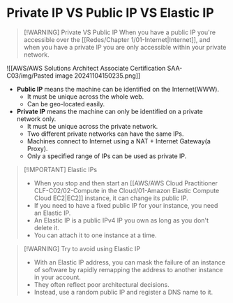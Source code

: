 # Private IP VS Public IP VS Elastic IP

> [!WARNING] Private VS Public IP
> When you have a public IP you're accessible over the [[Redes/Chapter 1/01-Internet|Internet]], and when you have a private IP you are only accessible within your private network.
 

![[AWS/AWS Solutions Architect Associate Certification SAA-C03/img/Pasted image 20241104150235.png]]


- **Public IP** means the machine can be identified on the Internet(WWW).
	- It must be unique across the whole web.
	- Can be geo-located easily.
- **Private IP** means the machine can only be identified on a private network only.
	- It must be unique across the private network.
	- Two different private networks can have the same IPs.
	- Machines connect to Internet using a NAT + Internet Gateway(a Proxy).
	- Only a specified range of IPs can be used as private IP.


> [!IMPORTANT] Elastic IPs
> - When you stop and then start an [[AWS/AWS Cloud Practitioner CLF-C02/02-Compute in the Cloud/01-Amazon Elastic Compute Cloud EC2|EC2]] instance, it can change its public IP.
> - If you need to have a fixed public IP for your instance, you need an Elastic IP.
> - An Elastic IP is a public IPv4 IP you own as long as you don't delete it.
> - You can attach it to one instance at a time.


> [!WARNING] Try to avoid using Elastic IP
> - With an Elastic IP address, you can mask the failure of an instance of software by rapidly remapping the address to another instance in your account.
> - They often reflect poor architectural decisions.
> - Instead, use a random public IP and register a DNS name to it.
